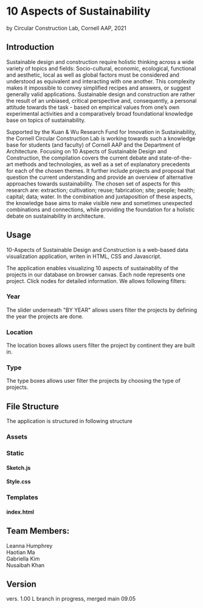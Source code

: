 # 10 Aspects of Sustainability
by Circular Construction Lab, Cornell AAP, 2021

## Introduction
Sustainable design and construction require holistic thinking across a wide variety of topics and fields: Socio-cultural, economic, ecological, functional and aesthetic, local as well as global factors must be considered and understood as equivalent and interacting with one another. This complexity makes it impossible to convey simplified recipes and answers, or suggest generally valid applications. Sustainable design and construction are rather the result of an unbiased, critical perspective and, consequently, a personal attitude towards the task - based on empirical values from one’s own experimental activities and a comparatively broad foundational knowledge base on topics of sustainability.

Supported by the Kuan & Wu Research Fund for Innovation in Sustainability, the Cornell Circular Construction Lab is working towards such a knowledge base for students (and faculty) of Cornell AAP and the Department of Architecture. Focusing on 10 Aspects of Sustainable Design and Construction, the compilation covers the current debate and state-of-the-art methods and technologies, as well as a set of explanatory precedents for each of the chosen themes. It further include projects and proposal that question the current understanding and provide an overview of alternative approaches towards sustainability. The chosen set of aspects for this research are: extraction; cultivation; reuse; fabrication; site; people; health; capital; data; water. In the combination and juxtaposition of these aspects, the knowledge base aims to make visible new and sometimes unexpected combinations and connections, while providing the foundation for a holistic debate on sustainability in architecture.

## Usage
10-Aspects of Sustainable Design and Construction is a web-based data visualization application, writen in HTML, CSS and Javascript. 

The application enables visualizing 10 aspects of sustainablity of the projects in our database on browser canvas. Each node represents one project. Click nodes for detailed information. We allows following filters:

### Year
The slider underneath "BY YEAR" allows users filter the projects by defining the year the projects are done.

### Location
The location boxes allows users filter the project by continent they are built in.

### Type
The type boxes allows user filter the projects by choosing the type of projects.

## File Structure
The application is structured in following structure

### Assets

### Static

#### Sketch.js

#### Style.css

### Templates

#### index.html

## Team Members:
Leanna Humphrey\
Haotian Ma\
Gabriella Kim\
Nusaibah Khan

## Version
vers. 1.00
L branch in progress, merged main 09.05

